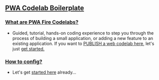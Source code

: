 ## [PWA Codelab Boilerplate](https://pwafire.org/developer/codelabs/)

### [What are PWA Fire Codelabs?](https://pwafire.org/developer/codelabs/)

  - Guided, tutorial, hands-on coding experience to step you through the process of building a small application, 
    or adding a new feature to an existing application. If you want to [PUBLISH a web codelab here](https://pwafire.org/developer/codelabs/), let's just [get started.](https://goo.gl/forms/TGQnmcryedmAi6W72)

### [How to config?](https://github.com/pwafire/codelab/tree/master/docs)

  - Let's get [started here](https://github.com/pwafire/codelab/tree/master/docs) already...
